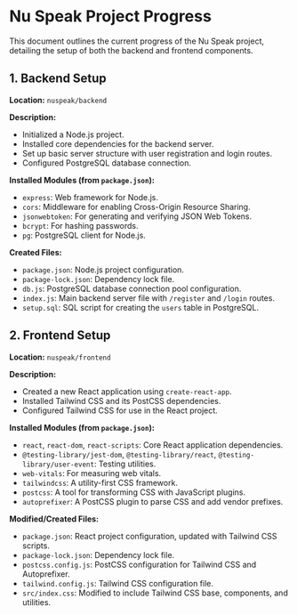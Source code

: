# Nu Speak Project Progress

This document outlines the current progress of the Nu Speak project, detailing the setup of both the backend and frontend components.

## 1. Backend Setup

**Location:** `nuspeak/backend`

**Description:**

-   Initialized a Node.js project.
-   Installed core dependencies for the backend server.
-   Set up basic server structure with user registration and login routes.
-   Configured PostgreSQL database connection.

**Installed Modules (from `package.json`):**

-   `express`: Web framework for Node.js.
-   `cors`: Middleware for enabling Cross-Origin Resource Sharing.
-   `jsonwebtoken`: For generating and verifying JSON Web Tokens.
-   `bcrypt`: For hashing passwords.
-   `pg`: PostgreSQL client for Node.js.

**Created Files:**

-   `package.json`: Node.js project configuration.
-   `package-lock.json`: Dependency lock file.
-   `db.js`: PostgreSQL database connection pool configuration.
-   `index.js`: Main backend server file with `/register` and `/login` routes.
-   `setup.sql`: SQL script for creating the `users` table in PostgreSQL.

## 2. Frontend Setup

**Location:** `nuspeak/frontend`

**Description:**

-   Created a new React application using `create-react-app`.
-   Installed Tailwind CSS and its PostCSS dependencies.
-   Configured Tailwind CSS for use in the React project.

**Installed Modules (from `package.json`):**

-   `react`, `react-dom`, `react-scripts`: Core React application dependencies.
-   `@testing-library/jest-dom`, `@testing-library/react`, `@testing-library/user-event`: Testing utilities.
-   `web-vitals`: For measuring web vitals.
-   `tailwindcss`: A utility-first CSS framework.
-   `postcss`: A tool for transforming CSS with JavaScript plugins.
-   `autoprefixer`: A PostCSS plugin to parse CSS and add vendor prefixes.

**Modified/Created Files:**

-   `package.json`: React project configuration, updated with Tailwind CSS scripts.
-   `package-lock.json`: Dependency lock file.
-   `postcss.config.js`: PostCSS configuration for Tailwind CSS and Autoprefixer.
-   `tailwind.config.js`: Tailwind CSS configuration file.
-   `src/index.css`: Modified to include Tailwind CSS base, components, and utilities.